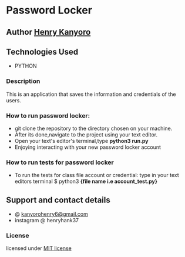# Password Locker

##  Author [Henry Kanyoro](https://github.com/HenryKanyoro/)

## Technologies Used
* PYTHON

### Description
This is an application that saves the information and credentials of the users.

### How to run password locker:
* git clone the repository to the directory chosen on your machine.
* After its done,navigate to the project using your text editor.
* Open your text's editor's terminal,type **python3 run.py**
* Enjoying interacting with your new password locker account

### How to run tests for password locker
* To run the tests for class file account or credential:
        type in your text editors terminal
        $ python3 **{file name i.e account_test.py}**

## Support and contact details 
*  @ kanyorohenry6@gmail.com
* instagram @ henryhank37
### License
licensed under [MIT license](LICENSE)